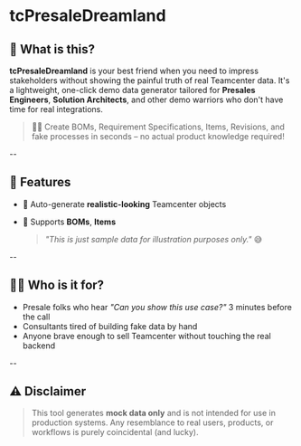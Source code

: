# tcPresaleDreamland

## 🚀 What is this?

**tcPresaleDreamland** is your best friend when you need to impress stakeholders without showing the painful truth of real Teamcenter data.
It's a lightweight, one-click demo data generator tailored for **Presales Engineers**, **Solution Architects**, and other demo warriors who don't have time for real integrations.

> 🧙‍♂️ Create BOMs, Requirement Specifications, Items, Revisions, and fake processes in seconds – no actual product knowledge required!

--

## 🎯 Features

* 🔧 Auto-generate **realistic-looking** Teamcenter objects
* 🧱 Supports **BOMs**, **Items**

  > *"This is just sample data for illustration purposes only."* 😅

--

## 🧑‍💼 Who is it for?

* Presale folks who hear *"Can you show this use case?"* 3 minutes before the call
* Consultants tired of building fake data by hand
* Anyone brave enough to sell Teamcenter without touching the real backend

--

## ⚠️ Disclaimer

> This tool generates **mock data only** and is not intended for use in production systems.
> Any resemblance to real users, products, or workflows is purely coincidental (and lucky).

